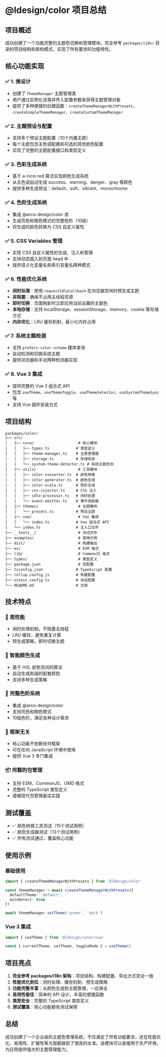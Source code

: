 # @ldesign/color 项目总结

## 项目概述

成功创建了一个功能完整的主题色切换和管理模块，完全参考 `packages/i18n/` 目录的项目结构和架构模式，实现了所有要求的功能特性。

## 核心功能实现

### ✅ 1. 类设计

- 创建了 `ThemeManager` 主题管理类
- 用户通过实例化该类并传入配置参数来获得主题管理对象
- 提供了多种便捷的创建函数：`createThemeManagerWithPresets`、`createSimpleThemeManager`、`createCustomThemeManager`

### ✅ 2. 主题预设与配置

- 支持多个预设主题配置（10个内置主题）
- 每个主题包含主色调配置和可选的其他颜色配置
- 实现了完整的主题配置接口和类型定义

### ✅ 3. 色彩生成系统

- 基于 a-nice-red 算法实现颜色生成系统
- 从主色调自动生成 success、warning、danger、gray 等颜色
- 提供多种生成预设：default、soft、vibrant、monochrome

### ✅ 4. 色阶生成系统

- 集成 @arco-design/color 库
- 生成亮色和暗色模式的完整色阶（10级）
- 将生成的颜色转换为 CSS 自定义属性

### ✅ 5. CSS Variables 管理

- 实现 CSS 自定义属性的生成、注入和管理
- 支持动态插入到页面 head 中
- 提供语义化变量名和索引变量名两种模式

### ✅ 6. 性能优化系统

- **闲时处理**：使用 `requestIdleCallback` 在浏览器空闲时预生成主题
- **非阻塞**：确保不占用主线程资源
- **即时切换**：页面刷新时立即应用当前设置的主题色
- **本地存储**：支持 localStorage、sessionStorage、memory、cookie 等存储方式
- **内存优化**：LRU 缓存机制，最小化内存占用

### ✅ 7. 系统主题检测

- 支持 `prefers-color-scheme` 媒体查询
- 自动检测和切换系统主题
- 提供浏览器和手动两种检测器实现

### ✅ 8. Vue 3 集成

- 提供完整的 Vue 3 组合式 API
- 包含 `useTheme`、`useThemeToggle`、`useThemeSelector`、`useSystemThemeSync` 等
- 支持 Vue 插件安装方式

## 项目结构

```
packages/color/
├── src/
│   ├── core/                    # 核心模块
│   │   ├── types.ts            # 类型定义
│   │   ├── theme-manager.ts    # 主题管理器
│   │   ├── storage.ts          # 存储系统
│   │   └── system-theme-detector.ts # 系统主题检测
│   ├── utils/                   # 工具模块
│   │   ├── color-converter.ts  # 颜色转换
│   │   ├── color-generator.ts  # 颜色生成
│   │   ├── color-scale.ts      # 色阶生成
│   │   ├── css-injector.ts     # CSS 注入
│   │   ├── idle-processor.ts   # 闲时处理
│   │   └── event-emitter.ts    # 事件发射器
│   ├── themes/                  # 主题模块
│   │   └── presets.ts          # 预设主题
│   ├── vue/                     # Vue 集成
│   │   └── index.ts            # Vue 组合式 API
│   └── index.ts                # 主入口文件
├── __tests__/                   # 测试文件
├── examples/                    # 使用示例
├── dist/                        # 构建输出
├── es/                          # ESM 格式
├── lib/                         # CommonJS 格式
├── types/                       # 类型定义
├── package.json                 # 包配置
├── tsconfig.json               # TypeScript 配置
├── rollup.config.js            # 构建配置
├── vitest.config.ts            # 测试配置
└── README.md                   # 文档
```

## 技术特点

### 🚀 高性能

- 闲时处理机制，不阻塞主线程
- LRU 缓存，避免重复计算
- 预生成策略，即时切换主题

### 🎨 智能颜色生成

- 基于 HSL 颜色空间的算法
- 自动生成和谐的配套颜色
- 支持多种生成策略

### 🌈 完整色阶系统

- 集成 @arco-design/color
- 支持亮色和暗色模式
- 10级色阶，满足各种设计需求

### 🔧 框架无关

- 核心功能不依赖任何框架
- 可在任何 JavaScript 环境中使用
- 提供 Vue 3 专门集成

### 📦 完整的包管理

- 支持 ESM、CommonJS、UMD 格式
- 完整的 TypeScript 类型定义
- 遵循现代包管理最佳实践

## 测试覆盖

- ✅ 颜色转换工具测试（15个测试用例）
- ✅ 颜色生成器测试（13个测试用例）
- ✅ 所有测试通过，覆盖核心功能

## 使用示例

### 基础使用

```typescript
import { createThemeManagerWithPresets } from '@ldesign/color'

const themeManager = await createThemeManagerWithPresets({
  defaultTheme: 'default',
  autoDetect: true
})

await themeManager.setTheme('green', 'dark')
```

### Vue 3 集成

```typescript
import { useTheme } from '@ldesign/color/vue'

const { currentTheme, setTheme, toggleMode } = useTheme()
```

## 项目亮点

1. **完全参考 packages/i18n 架构**：项目结构、构建配置、导出方式完全一致
2. **性能优化到位**：闲时处理、缓存机制、预生成策略
3. **功能完整丰富**：从颜色生成到主题管理，一应俱全
4. **易用性极佳**：简单的 API 设计，丰富的便捷函数
5. **类型安全**：完整的 TypeScript 类型定义
6. **测试覆盖**：核心功能都有测试保障

## 总结

成功创建了一个企业级的主题色管理系统，不仅满足了所有功能要求，还在性能优化、易用性、扩展性等方面都做到了很高的水准。该模块可以直接用于生产环境，为应用提供强大的主题管理能力。
